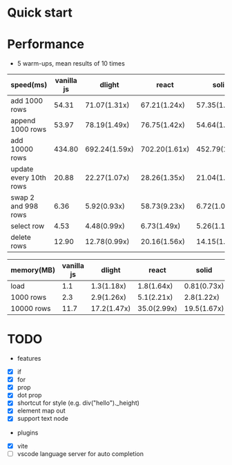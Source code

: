 
# Quick start

# Performance
* 5 warm-ups, mean results of 10 times

| speed(ms)              | vanilla js | dlight        | react         | solid         |
|------------------------|------------|---------------|---------------|---------------|
| add 1000 rows          | 54.31      | 71.07(1.31x)  | 67.21(1.24x)  | 57.35(1.06x)  |
| append 1000 rows       | 53.97      | 78.19(1.49x)  | 76.75(1.42x)  | 54.64(1.01x)  |
| add 10000 rows         | 434.80     | 692.24(1.59x) | 702.20(1.61x) | 452.79(1.04x) |
| update every 10th rows | 20.88      | 22.27(1.07x)  | 28.26(1.35x)  | 21.04(1.01x)  |
| swap 2 and 998 rows    | 6.36       | 5.92(0.93x)   | 58.73(9.23x)  | 6.72(1.05x)   |
| select row             | 4.53       | 4.48(0.99x)   | 6.73(1.49x)   | 5.26(1.16x)   |         
| delete rows            | 12.90      | 12.78(0.99x)  | 20.16(1.56x)  | 14.15(1.2x)   |

| memory(MB) | vanilla js | dlight      | react       | solid       |
|------------|------------|-------------|-------------|-------------|
| load       | 1.1        | 1.3(1.18x)  | 1.8(1.64x)  | 0.81(0.73x) |
| 1000 rows  | 2.3        | 2.9(1.26x)  | 5.1(2.21x)  | 2.8(1.22x)  |
| 10000 rows | 11.7       | 17.2(1.47x) | 35.0(2.99x) | 19.5(1.67x) |


# TODO
* features
- [x] if
- [x] for
- [x] prop
- [x] dot prop
- [x] shortcut for style (e.g. div("hello")._height)
- [x] element map out
- [x] support text node
* plugins
- [x] vite
- [ ] vscode language server for auto completion

